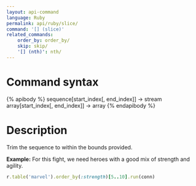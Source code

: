 ```yaml
---
layout: api-command
language: Ruby
permalink: api/ruby/slice/
command: '[] (slice)'
related_commands:
    order_by: order_by/
    skip: skip/
    '[] (nth)': nth/
---
```


# Command syntax #

{% apibody %}
sequence[start_index[, end_index]] &rarr; stream
array[start_index[, end_index]] &rarr; array
{% endapibody %}

# Description #

Trim the sequence to within the bounds provided.

__Example:__ For this fight, we need heroes with a good mix of strength and agility.

```rb
r.table('marvel').order_by(:strength)[5..10].run(conn)
```


